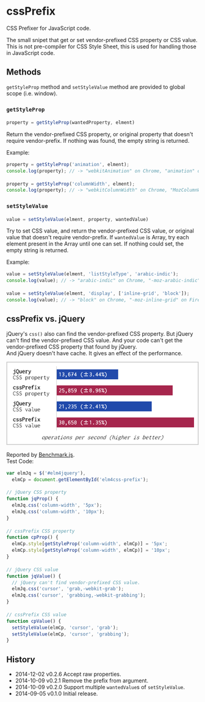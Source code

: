 # cssPrefix

CSS Prefixer for JavaScript code.

The small snipet that get or set vendor-prefixed CSS property or CSS value.  
This is not pre-compiler for CSS Style Sheet, this is used for handling those in JavaScript code.

## Methods

`getStyleProp` method and `setStyleValue` method are provided to global scope (i.e. window).

### `getStyleProp`

```js
property = getStyleProp(wantedProperty, elment)
```

Return the vendor-prefixed CSS property, or original property that doesn't require vendor-prefix. If nothing was found, the empty string is returned.

Example:

```js
property = getStyleProp('animation', elment);
console.log(property); // -> "webkitAnimation" on Chrome, "animation" on Firefox

property = getStyleProp('columnWidth', elment);
console.log(property); // -> "webkitColumnWidth" on Chrome, "MozColumnWidth" on Firefox
```

### `setStyleValue`

```js
value = setStyleValue(elment, property, wantedValue)
```

Try to set CSS value, and return the vendor-prefixed CSS value, or original value that doesn't require vendor-prefix. If `wantedValue` is Array, try each element present in the Array until one can set. If nothing could set, the empty string is returned.

Example:

```js
value = setStyleValue(elment, 'listStyleType', 'arabic-indic');
console.log(value); // -> "arabic-indic" on Chrome, "-moz-arabic-indic" on Firefox

value = setStyleValue(elment, 'display', ['inline-grid', 'block']);
console.log(value); // -> "block" on Chrome, "-moz-inline-grid" on Firefox
```

## cssPrefix vs. jQuery

jQuery's `css()` also can find the vendor-prefixed CSS property. But jQuery can't find the vendor-prefixed CSS value. And your code can't get the vendor-prefixed CSS property that found by jQuery.  
And jQuery doesn't have cache. It gives an effect of the performance.

![sample](benchmark.png)

Reported by [Benchmark.js](http://benchmarkjs.com/).  
Test Code:

```js
var elmJq = $('#elm4jquery'),
  elmCp = document.getElementById('elm4css-prefix');

// jQuery CSS property
function jqProp() {
  elmJq.css('column-width', '5px');
  elmJq.css('column-width', '10px');
}

// cssPrefix CSS property
function cpProp() {
  elmCp.style[getStyleProp('column-width', elmCp)] = '5px';
  elmCp.style[getStyleProp('column-width', elmCp)] = '10px';
}

// jQuery CSS value
function jqValue() {
  // jQuery can't find vendor-prefixed CSS value.
  elmJq.css('cursor', 'grab,-webkit-grab');
  elmJq.css('cursor', 'grabbing,-webkit-grabbing');
}

// cssPrefix CSS value
function cpValue() {
  setStyleValue(elmCp, 'cursor', 'grab');
  setStyleValue(elmCp, 'cursor', 'grabbing');
}
```

## History
 * 2014-12-02			v0.2.6			Accept raw properties.
 * 2014-10-09			v0.2.1			Remove the prefix from argument.
 * 2014-10-09			v0.2.0			Support multiple `wantedValue`s of `setStyleValue`.
 * 2014-09-05			v0.1.0			Initial release.
